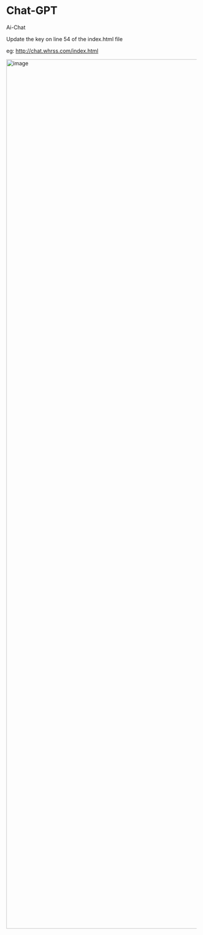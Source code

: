 # Chat-GPT
Ai-Chat

Update the key on line 54 of the index.html file

eg:
http://chat.whrss.com/index.html

<img width="2297" alt="image" src="https://user-images.githubusercontent.com/54488712/222626605-614a5de6-16c6-44b3-ab78-7eb5a7282edb.png">
